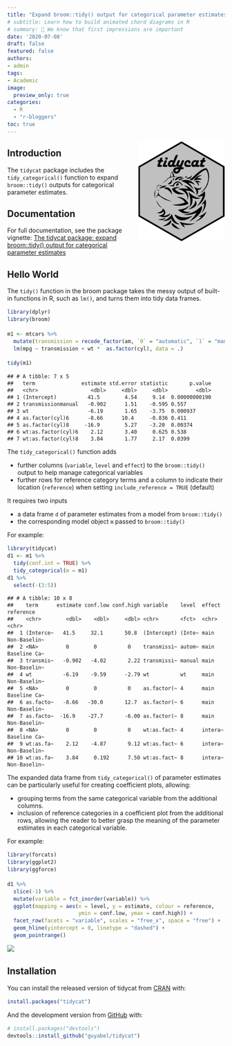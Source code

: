```yaml
---
title: "Expand broom::tidy() output for categorical parameter estimates"
# subtitle: Learn how to build animated chord diagrams in R
# summary: 👋 We know that first impressions are important
date: '2020-07-08'
draft: false
featured: false
authors:
- admin
tags:
- Academic
image:
  preview_only: true
categories: 
  - R
  - "r-bloggers"
toc: true
---
```




<div><img src="featured.png" width="200px" align="right"></div>

## Introduction

The `tidycat` package includes the `tidy_categorical()` function to expand `broom::tidy()` outputs for categorical parameter estimates.

## Documentation

For full documentation, see the package vignette: [The tidycat package: expand broom::tidy() output for categorical parameter estimates](https://cran.r-project.org/web/packages/tidycat/vignettes/intro.html)
    
## Hello World

The `tidy()` function in the broom package takes the messy output of built-in functions in R, such as `lm()`, and turns them into tidy data frames.


```r
library(dplyr)
library(broom)

m1 <- mtcars %>%
  mutate(transmission = recode_factor(am, `0` = "automatic", `1` = "manual")) %>%
  lm(mpg ~ transmission + wt *  as.factor(cyl), data = .)

tidy(m1)
```

```
## # A tibble: 7 x 5
##   term               estimate std.error statistic       p.value
##   <chr>                 <dbl>     <dbl>     <dbl>         <dbl>
## 1 (Intercept)          41.5        4.54     9.14  0.00000000190
## 2 transmissionmanual   -0.902      1.51    -0.595 0.557        
## 3 wt                   -6.19       1.65    -3.75  0.000937     
## 4 as.factor(cyl)6      -8.66      10.4     -0.836 0.411        
## 5 as.factor(cyl)8     -16.9        5.27    -3.20  0.00374      
## 6 wt:as.factor(cyl)6    2.12       3.40     0.625 0.538        
## 7 wt:as.factor(cyl)8    3.84       1.77     2.17  0.0399
```

The `tidy_categorical()` function adds 

  - further columns (`variable`, `level` and `effect`) to the `broom::tidy()` output to help manage categorical variables
  - further rows for reference category terms and a column to indicate their location (`reference`) when setting `include_reference = TRUE` (default)

It requires two inputs

  - a data frame `d` of parameter estimates from a model from `broom::tidy()`
  - the corresponding model object `m` passed to `broom::tidy()`

For example:    

```r
library(tidycat)
d1 <- m1 %>%
  tidy(conf.int = TRUE) %>%
  tidy_categorical(m = m1)
d1 %>%
  select(-(3:5))
```

```
## # A tibble: 10 x 8
##    term      estimate conf.low conf.high variable    level  effect  reference   
##    <chr>        <dbl>    <dbl>     <dbl> <chr>       <fct>  <chr>   <chr>       
##  1 (Interce~   41.5     32.1       50.8  (Intercept) (Inte~ main    Non-Baselin~
##  2 <NA>         0        0          0    transmissi~ autom~ main    Baseline Ca~
##  3 transmis~   -0.902   -4.02       2.22 transmissi~ manual main    Non-Baselin~
##  4 wt          -6.19    -9.59      -2.79 wt          wt     main    Non-Baselin~
##  5 <NA>         0        0          0    as.factor(~ 4      main    Baseline Ca~
##  6 as.facto~   -8.66   -30.0       12.7  as.factor(~ 6      main    Non-Baselin~
##  7 as.facto~  -16.9    -27.7       -6.00 as.factor(~ 8      main    Non-Baselin~
##  8 <NA>         0        0          0    wt:as.fact~ 4      intera~ Baseline Ca~
##  9 wt:as.fa~    2.12    -4.87       9.12 wt:as.fact~ 6      intera~ Non-Baselin~
## 10 wt:as.fa~    3.84     0.192      7.50 wt:as.fact~ 8      intera~ Non-Baselin~
```

The expanded data frame from `tidy_categorical()` of parameter estimates can be particularly useful for creating coefficient plots, allowing:

  - grouping terms from the same categorical variable from the additional columns.
  - inclusion of reference categories in a coefficient plot from the additional rows, allowing the reader to better grasp the meaning of the parameter estimates in each categorical variable.

For example:


```r
library(forcats)
library(ggplot2)
library(ggforce)

d1 %>%
  slice(-1) %>%
  mutate(variable = fct_inorder(variable)) %>%
  ggplot(mapping = aes(x = level, y = estimate, colour = reference,
                       ymin = conf.low, ymax = conf.high)) +
  facet_row(facets = "variable", scales = "free_x", space = "free") +
  geom_hline(yintercept = 0, linetype = "dashed") +
  geom_pointrange()
```

<img src="{{< blogdown/postref >}}index_files/figure-html/unnamed-chunk-3-1.png" width="768" />

## Installation

You can install the released version of tidycat from [CRAN](https://CRAN.R-project.org) with:

``` r
install.packages("tidycat")
```

And the development version from [GitHub](https://github.com/) with:

``` r
# install.packages("devtools")
devtools::install_github("guyabel/tidycat")
```
